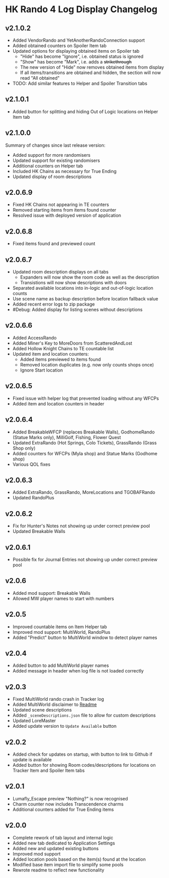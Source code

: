 # HK Rando 4 Log Display Changelog

## v2.1.0.2
- Added VendorRando and YetAnotherRandoConnection support
- Added obtained counters on Spoiler Item tab
- Updated options for displaying obtained items on Spoiler tab
  - "Hide" has become "Ignore", i.e. obtained status is ignored
  - "Show" has become "Mark", i.e. adds a ~~strikethrough~~
  - The new version of "Hide" now removes obtained items from display
  - If all items/transitions are obtained and hidden, the section will now read "All obtained"
- TODO: Add similar features to Helper and Spoiler Transition tabs

## v2.1.0.1
- Added button for splitting and hiding Out of Logic locations on Helper Item tab

## v2.1.0.0
Summary of changes since last release version:
- Added support for more randomisers
- Updated support for existing randomisers
- Additional counters on Helper tab
- Included HK Chains as necessary for True Ending
- Updated display of room descriptions

## v2.0.6.9
- Fixed HK Chains not appearing in TE counters
- Removed starting items from items found counter
- Resolved issue with deployed version of application

## v2.0.6.8
- Fixed items found and previewed count

## v2.0.6.7
- Updated room description displays on all tabs
  - Expanders will now show the room code as well as the description
  - Transistions will now show descriptions with doors
- Separated available locations into in-logic and out-of-logic location counts
- Use scene name as backup description before location fallback value
- Added recent error logs to zip package
- #Debug: Added display for listing scenes without descriptions

## v2.0.6.6
- Added AccessRando
- Added Miner's Key to MoreDoors from ScatteredAndLost
- Added Hollow Knight Chains to TE countable list
- Updated item and location counters:
  - Added items previewed to items found
  - Removed location duplicates (e.g. now only counts shops once)
  - Ignore Start location

## v2.0.6.5
- Fixed issue with helper log that prevented loading without any WFCPs
- Added item and location counters in header

## v2.0.6.4
- Added BreakableWFCP (replaces Breakable Walls), GodhomeRando (Statue Marks only), MilliGolf, Fishing, Flower Quest
- Updated ExtraRando (Hot Springs, Colo Tickets), GrassRando (Grass Shop only)
- Added counters for WFCPs (Myla shop) and Statue Marks (Godhome shop)
- Various QOL fixes

## v2.0.6.3

- Added ExtraRando, GrassRando, MoreLocations and TGOBAFRando
- Updated RandoPlus

## v2.0.6.2

- Fix for Hunter's Notes not showing up under correct preview pool
- Updated Breakable Walls

## v2.0.6.1

- Possible fix for Journal Entries not showing up under correct preview pool

## v2.0.6

- Added mod support: Breakable Walls
- Allowed MW player names to start with numbers

## v2.0.5

- Improved countable items on Item Helper tab
- Improved mod support: MultiWorld, RandoPlus
- Added "Predict" button to MultiWorld window to detect player names

## v2.0.4

- Added button to add MultiWorld player names
- Added message in header when log file is not loaded correctly

## v2.0.3

- Fixed MultiWorld rando crash in Tracker log
- Added MultiWorld disclaimer to [Readme](https://github.com/blu-sta/HK-Rando-4-Log-Display/blob/main/README.md#multiWorld-disclaimer)
- Updated scene descriptions
- Added `_sceneDescriptions.json` file to allow for custom descriptions
- Updated LoreMaster
- Added update version to `Update Available` button

## v2.0.2

- Added check for updates on startup, with button to link to Github if update is available
- Added button for showing Room codes/descriptions for locations on Tracker Item and Spoiler Item tabs

## v2.0.1

- Lumafly_Escape preview "Nothing?" is now recognised
- Charm counter now includes Transcendence charms
- Additional counters added for True Ending items

## v2.0.0

- Complete rework of tab layout and internal logic
- Added new tab dedicated to Application Settings
- Added new and updated existing buttons
- Improved mod support
- Added location pools based on the item(s) found at the location
- Modified base item import file to simplify some pools
- Rewrote readme to reflect new functionality
